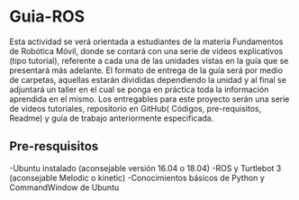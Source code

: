 # Guia-ROS
Esta actividad se verá orientada a estudiantes de la materia Fundamentos de Robótica Móvil, donde se contará con una serie de vídeos explicativos (tipo tutorial), referente a cada una de las unidades vistas en la guía que se presentará más adelante. El formato de entrega de la guía será por medio de carpetas, aquellas estarán divididas dependiendo la unidad y al final se adjuntará un taller en el cual se ponga en práctica toda la información aprendida en el mismo. Los entregables para este proyecto serán una serie de vídeos tutoriales, repositorio en GitHub( Códigos, pre-requisitos, Readme) y guía de trabajo anteriormente especificada.

## Pre-resquisitos
-Ubuntu instalado (aconsejable versión 16.04 o 18.04)
-ROS y Turtlebot 3 (aconsejable Melodic o kinetic)
-Conocimientos básicos de Python y CommandWindow de Ubuntu
